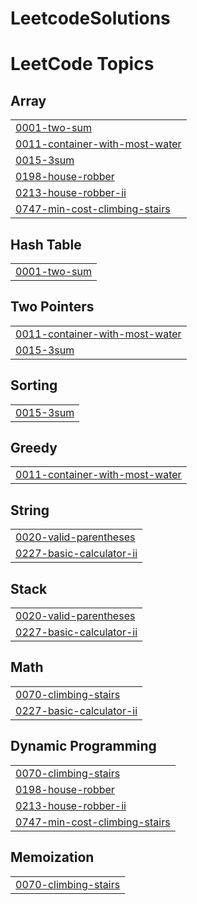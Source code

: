 # LeetcodeSolutions
<!---LeetCode Topics Start-->
# LeetCode Topics
## Array
|  |
| ------- |
| [0001-two-sum](https://github.com/ChinmayiPrakash/LeetcodeSolutions/tree/master/0001-two-sum) |
| [0011-container-with-most-water](https://github.com/ChinmayiPrakash/LeetcodeSolutions/tree/master/0011-container-with-most-water) |
| [0015-3sum](https://github.com/ChinmayiPrakash/LeetcodeSolutions/tree/master/0015-3sum) |
| [0198-house-robber](https://github.com/ChinmayiPrakash/LeetcodeSolutions/tree/master/0198-house-robber) |
| [0213-house-robber-ii](https://github.com/ChinmayiPrakash/LeetcodeSolutions/tree/master/0213-house-robber-ii) |
| [0747-min-cost-climbing-stairs](https://github.com/ChinmayiPrakash/LeetcodeSolutions/tree/master/0747-min-cost-climbing-stairs) |
## Hash Table
|  |
| ------- |
| [0001-two-sum](https://github.com/ChinmayiPrakash/LeetcodeSolutions/tree/master/0001-two-sum) |
## Two Pointers
|  |
| ------- |
| [0011-container-with-most-water](https://github.com/ChinmayiPrakash/LeetcodeSolutions/tree/master/0011-container-with-most-water) |
| [0015-3sum](https://github.com/ChinmayiPrakash/LeetcodeSolutions/tree/master/0015-3sum) |
## Sorting
|  |
| ------- |
| [0015-3sum](https://github.com/ChinmayiPrakash/LeetcodeSolutions/tree/master/0015-3sum) |
## Greedy
|  |
| ------- |
| [0011-container-with-most-water](https://github.com/ChinmayiPrakash/LeetcodeSolutions/tree/master/0011-container-with-most-water) |
## String
|  |
| ------- |
| [0020-valid-parentheses](https://github.com/ChinmayiPrakash/LeetcodeSolutions/tree/master/0020-valid-parentheses) |
| [0227-basic-calculator-ii](https://github.com/ChinmayiPrakash/LeetcodeSolutions/tree/master/0227-basic-calculator-ii) |
## Stack
|  |
| ------- |
| [0020-valid-parentheses](https://github.com/ChinmayiPrakash/LeetcodeSolutions/tree/master/0020-valid-parentheses) |
| [0227-basic-calculator-ii](https://github.com/ChinmayiPrakash/LeetcodeSolutions/tree/master/0227-basic-calculator-ii) |
## Math
|  |
| ------- |
| [0070-climbing-stairs](https://github.com/ChinmayiPrakash/LeetcodeSolutions/tree/master/0070-climbing-stairs) |
| [0227-basic-calculator-ii](https://github.com/ChinmayiPrakash/LeetcodeSolutions/tree/master/0227-basic-calculator-ii) |
## Dynamic Programming
|  |
| ------- |
| [0070-climbing-stairs](https://github.com/ChinmayiPrakash/LeetcodeSolutions/tree/master/0070-climbing-stairs) |
| [0198-house-robber](https://github.com/ChinmayiPrakash/LeetcodeSolutions/tree/master/0198-house-robber) |
| [0213-house-robber-ii](https://github.com/ChinmayiPrakash/LeetcodeSolutions/tree/master/0213-house-robber-ii) |
| [0747-min-cost-climbing-stairs](https://github.com/ChinmayiPrakash/LeetcodeSolutions/tree/master/0747-min-cost-climbing-stairs) |
## Memoization
|  |
| ------- |
| [0070-climbing-stairs](https://github.com/ChinmayiPrakash/LeetcodeSolutions/tree/master/0070-climbing-stairs) |
<!---LeetCode Topics End-->